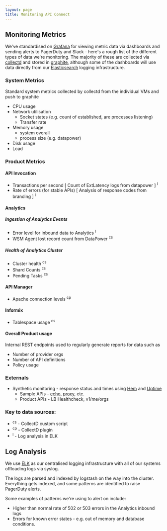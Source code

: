```yaml
---
layout: page
title: Monitoring API Connect
---
```


## Monitoring Metrics

We've standardised on [Grafana](https://grafana.org/) for viewing metric data via dashboards and sending alerts to PagerDuty and Slack - here's a rough list of the different types of data we're monitoring. The majority of these are collected via [collectd](https://collectd.org/) and stored in [graphite](http://graphite.readthedocs.io/en/latest/), although some of the dashboards will use data directly from our [Elasticsearch](https://elastic.co) logging infrastructure.

### System Metrics 

Standard system metrics collected by collectd from the individual VMs and push to graphite 

 - CPU usage
 - Network utilisation
    - Socket states (e.g. count of established, are processes listening)
    - Transfer rate
 - Memory usage 
   - system overall
   - process size (e.g. datapower)
 - Disk usage
 - Load


### Product Metrics

#### API Invocation 
 - Transactions per second [ Count of ExtLatency logs from datapower ] <sup>l</sup>
 - Rate of errors (for stable APIs) [ Analysis of response codes from branding ] <sup>l</sup>

#### Analytics 

##### Ingestion of Analytics Events 
 - Error level for inbound data to Analytics <sup>l</sup>
 - WSM Agent lost record count from DataPower <sup>cs</sup>

##### Health of Analytics Cluster
 - Cluster health <sup>cs</sup>
 - Shard Counts <sup>cs</sup>
 - Pending Tasks <sup>cs</sup>

#### API Manager
 - Apache connection levels <sup>cp</sup>

#### Informix
 - Tablespace usage <sup>cs</sup>


#### Overall Product usage

Internal REST endpoints used to regularly generate reports for data such as

 - Number of provider orgs
 - Number of API definitions
 - Policy usage



### Externals
 - Synthetic monitoring - response status and times using [Hem](https://rickymoorhouse.co.uk/post/introducing-hem/) and [Uptime](https://github.com/fzaninotto/uptime)
    - Sample APIs - [echo](https://api.us.apiconnect.ibmcloud.com/api-connect-ops/live/public/echo?text=monitoring), [proxy](https://api.us.apiconnect.ibmcloud.com/api-connect-ops/live/public/proxy), etc.
    - Product APIs - LB Healthcheck, v1/me/orgs



### Key to data sources:


 - <sup>cs</sup> - CollectD custom script
 - <sup>cp</sup> - CollectD plugin
 - <sup>l</sup> - Log analysis in ELK



## Log Analysis

We use [ELK](https://elastic.co) as our centralised logging infrastructure with all of our systems offloading logs via syslog.

The logs are parsed and indexed by logstash on the way into the cluster.  Everything gets indexed, and some patterns are identified to raise PagerDuty alerts.

Some examples of patterns we're using to alert on include:

 - Higher than normal rate of 502 or 503 errors in the Analytics inbound logs
 - Errors for known error states - e.g. out of memory and database conditions.


